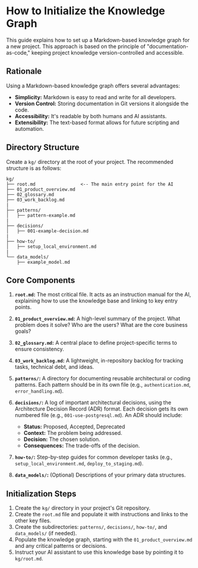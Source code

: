 # How to Initialize the Knowledge Graph

This guide explains how to set up a Markdown-based knowledge graph for a new project. This approach is based on the principle of "documentation-as-code," keeping project knowledge version-controlled and accessible.

## Rationale

Using a Markdown-based knowledge graph offers several advantages:
*   **Simplicity:** Markdown is easy to read and write for all developers.
*   **Version Control:** Storing documentation in Git versions it alongside the code.
*   **Accessibility:** It's readable by both humans and AI assistants.
*   **Extensibility:** The text-based format allows for future scripting and automation.

## Directory Structure

Create a `kg/` directory at the root of your project. The recommended structure is as follows:

```
kg/
├── root.md                 <-- The main entry point for the AI
├── 01_product_overview.md
├── 02_glossary.md
├── 03_work_backlog.md
|
├── patterns/
│   ├── pattern-example.md
|
├── decisions/
│   ├── 001-example-decision.md
|
├── how-to/
│   ├── setup_local_environment.md
|
└── data_models/
    ├── example_model.md
```

## Core Components

1.  **`root.md`:** The most critical file. It acts as an instruction manual for the AI, explaining how to use the knowledge base and linking to key entry points.

2.  **`01_product_overview.md`:** A high-level summary of the project. What problem does it solve? Who are the users? What are the core business goals?

3.  **`02_glossary.md`:** A central place to define project-specific terms to ensure consistency.

4.  **`03_work_backlog.md`:** A lightweight, in-repository backlog for tracking tasks, technical debt, and ideas.

5.  **`patterns/`:** A directory for documenting reusable architectural or coding patterns. Each pattern should be in its own file (e.g., `authentication.md`, `error_handling.md`).

6.  **`decisions/`:** A log of important architectural decisions, using the Architecture Decision Record (ADR) format. Each decision gets its own numbered file (e.g., `001-use-postgresql.md`). An ADR should include:
    *   **Status:** Proposed, Accepted, Deprecated
    *   **Context:** The problem being addressed.
    *   **Decision:** The chosen solution.
    *   **Consequences:** The trade-offs of the decision.

7.  **`how-to/`:** Step-by-step guides for common developer tasks (e.g., `setup_local_environment.md`, `deploy_to_staging.md`).

8.  **`data_models/`:** (Optional) Descriptions of your primary data structures.

## Initialization Steps

1.  Create the `kg/` directory in your project's Git repository.
2.  Create the `root.md` file and populate it with instructions and links to the other key files.
3.  Create the subdirectories: `patterns/`, `decisions/`, `how-to/`, and `data_models/` (if needed).
4.  Populate the knowledge graph, starting with the `01_product_overview.md` and any critical patterns or decisions.
5.  Instruct your AI assistant to use this knowledge base by pointing it to `kg/root.md`.